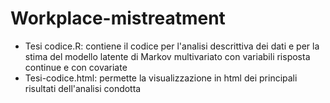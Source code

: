 # Workplace-mistreatment

- Tesi codice.R: contiene il codice per l'analisi descrittiva dei dati e per la stima del modello latente di Markov multivariato con variabili risposta continue e con covariate
- Tesi-codice.html: permette la visualizzazione in html dei principali risultati dell'analisi condotta

